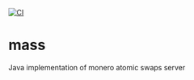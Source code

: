 [![CI](https://github.com/hyahatiph-labs/mass/actions/workflows/main.yml/badge.svg)](https://github.com/hyahatiph-labs/mass/actions/workflows/main.yml)

# mass

Java implementation of monero atomic swaps server
